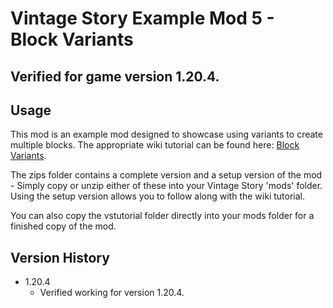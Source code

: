 # Vintage Story Example Mod 5 - Block Variants
## Verified for game version 1.20.4.

## Usage
This mod is an example mod designed to showcase using variants to create multiple blocks. The appropriate wiki tutorial can be found here: [Block Variants](https://wiki.vintagestory.at/Modding:Content_Tutorial_Block_Variants).

The zips folder contains a complete version and a setup version of the mod - Simply copy or unzip either of these into your Vintage Story 'mods' folder.
Using the setup version allows you to follow along with the wiki tutorial.

You can also copy the vstutorial folder directly into your mods folder for a finished copy of the mod.

## Version History
 - 1.20.4
   - Verified working for version 1.20.4.